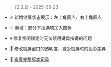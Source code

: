 ﻿> [2.3.2] - 2025-05-23  
* 🔥 新增锁屏状态展示：左上角圆点、右上角圆点
* ✨ 新增：部分下拉选项加入图标
* 🌀 修复空闲锁定时无法禁用键盘按键的问题
* 🎉 修改锁屏窗口的透明度，减少锁屏时的色彩差异


* 🍭 [查看完整版本记录](VERSION_HISTORY.md)